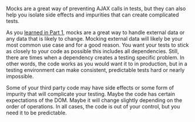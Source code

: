 Mocks are a great way of preventing AJAX calls in tests, but they can also help you isolate side effects and impurities that can create complicated tests.

As you [learned in Part 1][pt1], mocks are a great way to handle external data or any data that is likely to change. Mocking external data will likely be your most common use case and for a good reason. You want your tests to stick as closely to your code as possible this includes all dependencies. Still, there are times when a dependency creates a testing specific problem. In other words, the code works as you would want it to in production, but in a testing environment can make consistent, predictable tests hard or nearly impossible.

Some of your third party code may have side effects or some form of impurity that will complicate your testing. Maybe the code has certain expectations of the DOM. Maybe it will change slightly depending on the order of operations. In all cases, the code is out of your control, but you need it to be predictable.

[pt1]: /articles/disguise-driven-testing-jest-mocks-in-depth "Disguise-Driven Testing: Jest Mocks in Depth — Part 1 on Pony Foo"
